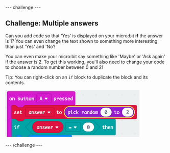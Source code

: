 \--- challenge \---

## Challenge: Multiple answers

Can you add code so that 'Yes' is displayed on your micro:bit **if** the answer is 1? You can even change the text shown to something more interesting than just 'Yes' and 'No'!

You can even make your micro:bit say something like 'Maybe' or 'Ask again' if the answer is 2. To get this working, you'll also need to change your code to choose a random number between 0 and 2!

Tip: You can right-click on an `if` block to duplicate the block and its contents.

![צילום מסך](images/fortune-random-2.png)

\--- /challenge \---
